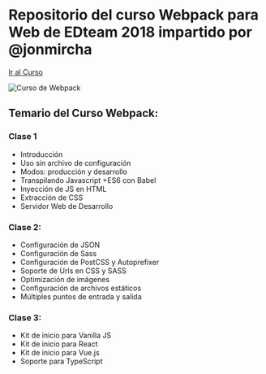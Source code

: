 # Repositorio del curso Webpack para Web de EDteam 2018 impartido por @jonmircha

[Ir al Curso](https://ed.team/cursos/webpack)

![Curso de Webpack](https://ed.team/sites/default/files/styles/large/public/courses/images/webpack.jpg)

## Temario del Curso Webpack:

### Clase 1

* Introducción
* Uso sin archivo de configuración
* Modos: producción y desarrollo
* Transpilando Javascript +ES6 con Babel
* Inyección de JS en HTML
* Extracción de CSS
* Servidor Web de Desarrollo

### Clase 2:

* Configuración de JSON
* Configuración de Sass
* Configuración de PostCSS y Autoprefixer
* Soporte de Urls en CSS y SASS
* Optimización de imágenes
* Configuración de archivos estáticos
* Múltiples puntos de entrada y salida

### Clase 3:

* Kit de inicio para Vanilla JS
* Kit de inicio para React
* Kit de inicio para Vue.js
* Soporte para TypeScript

